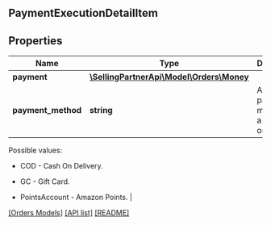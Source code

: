 ## PaymentExecutionDetailItem

## Properties

Name | Type | Description | Notes
------------ | ------------- | ------------- | -------------
**payment** | [**\SellingPartnerApi\Model\Orders\Money**](Money.md) |  |
**payment_method** | **string** | A sub-payment method for a COD order.

Possible values:

* COD - Cash On Delivery.

* GC - Gift Card.

* PointsAccount - Amazon Points. |

[[Orders Models]](../) [[API list]](../../Api) [[README]](../../../README.md)
